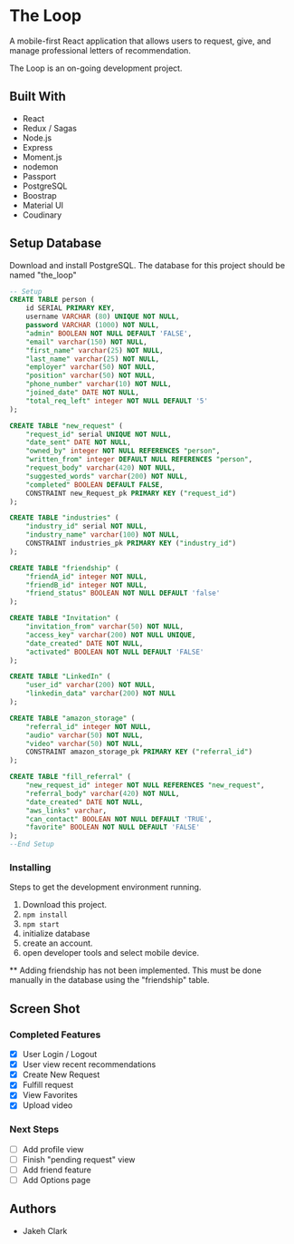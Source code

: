 # The Loop

A mobile-first React application that allows users to request, give, and manage professional letters of recommendation.

The Loop is an on-going development project.

## Built With

- React
- Redux / Sagas
- Node.js
- Express
- Moment.js
- nodemon
- Passport
- PostgreSQL
- Boostrap
- Material UI
- Coudinary

## Setup Database
Download and install PostgreSQL. The database for this project should be named "the_loop"

```sql
-- Setup
CREATE TABLE person (
    id SERIAL PRIMARY KEY,
    username VARCHAR (80) UNIQUE NOT NULL,
    password VARCHAR (1000) NOT NULL,
    "admin" BOOLEAN NOT NULL DEFAULT 'FALSE',
    "email" varchar(150) NOT NULL,
    "first_name" varchar(25) NOT NULL,
    "last_name" varchar(25) NOT NULL,
    "employer" varchar(50) NOT NULL,
    "position" varchar(50) NOT NULL,
    "phone_number" varchar(10) NOT NULL,
    "joined_date" DATE NOT NULL,
    "total_req_left" integer NOT NULL DEFAULT '5'
);

CREATE TABLE "new_request" (
    "request_id" serial UNIQUE NOT NULL,
    "date_sent" DATE NOT NULL,
    "owned_by" integer NOT NULL REFERENCES "person",
	"written_from" integer DEFAULT NULL REFERENCES "person",
    "request_body" varchar(420) NOT NULL,
    "suggested_words" varchar(200) NOT NULL,
	"completed" BOOLEAN DEFAULT FALSE,
    CONSTRAINT new_Request_pk PRIMARY KEY ("request_id")
);

CREATE TABLE "industries" (
    "industry_id" serial NOT NULL,
    "industry_name" varchar(100) NOT NULL,
    CONSTRAINT industries_pk PRIMARY KEY ("industry_id")
);

CREATE TABLE "friendship" (
    "friendA_id" integer NOT NULL,
    "friendB_id" integer NOT NULL,
    "friend_status" BOOLEAN NOT NULL DEFAULT 'false'
);

CREATE TABLE "Invitation" (
    "invitation_from" varchar(50) NOT NULL,
    "access_key" varchar(200) NOT NULL UNIQUE,
    "date_created" DATE NOT NULL,
    "activated" BOOLEAN NOT NULL DEFAULT 'FALSE'
);

CREATE TABLE "LinkedIn" (
    "user_id" varchar(200) NOT NULL,
    "linkedin_data" varchar(200) NOT NULL
);

CREATE TABLE "amazon_storage" (
    "referral_id" integer NOT NULL,
    "audio" varchar(50) NOT NULL,
    "video" varchar(50) NOT NULL,
    CONSTRAINT amazon_storage_pk PRIMARY KEY ("referral_id")
);

CREATE TABLE "fill_referral" (
	"new_request_id" integer NOT NULL REFERENCES "new_request",
    "referral_body" varchar(420) NOT NULL,
    "date_created" DATE NOT NULL,
    "aws_links" varchar,
    "can_contact" BOOLEAN NOT NULL DEFAULT 'TRUE',
	"favorite" BOOLEAN NOT NULL DEFAULT 'FALSE'
);
--End Setup
```

### Installing

Steps to get the development environment running.

1. Download this project.
2. `npm install`
3. `npm start`
4. initialize database
5. create an account.
6. open developer tools and select mobile device.

** Adding friendship has not been implemented. This must be done manually in the database using the "friendship" table.

## Screen Shot



### Completed Features

- [x] User Login / Logout
- [x] User view recent recommendations
- [x] Create New Request
- [x] Fulfill request
- [x] View Favorites
- [x] Upload video

### Next Steps

- [ ] Add profile view
- [ ] Finish "pending request" view
- [ ] Add friend feature
- [ ] Add Options page

## Authors

* Jakeh Clark

